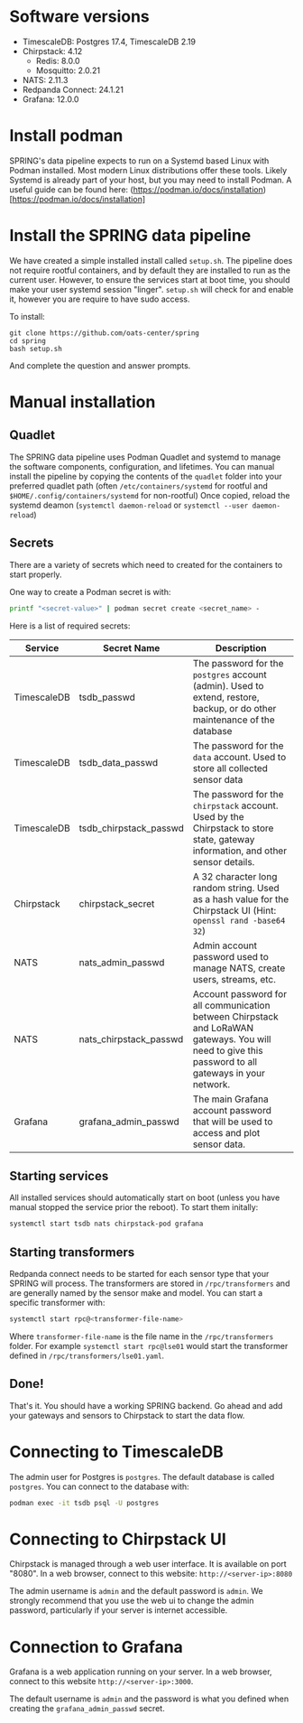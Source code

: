 # Software versions

- TimescaleDB: Postgres 17.4, TimescaleDB 2.19
- Chirpstack: 4.12
  - Redis: 8.0.0
  - Mosquitto: 2.0.21
- NATS: 2.11.3
- Redpanda Connect: 24.1.21
- Grafana: 12.0.0

# Install podman

SPRING's data pipeline expects to run on a Systemd based Linux with Podman installed. Most modern Linux distributions offer these tools.
Likely Systemd is already part of your host, but you may need to install Podman.
A useful guide can be found here: (https://podman.io/docs/installation)[https://podman.io/docs/installation]

# Install the SPRING data pipeline

We have created a simple installed install called `setup.sh`.
The pipeline does not require rootful containers, and by default they are installed to run as the current user.
However, to ensure the services start at boot time, you should make your user systemd session "linger".
`setup.sh` will check for and enable it, however you are require to have sudo access.

To install:

```
git clone https://github.com/oats-center/spring
cd spring
bash setup.sh
```

And complete the question and answer prompts.

# Manual installation

## Quadlet

The SPRING data pipeline uses Podman Quadlet and systemd to manage the software components, configuration, and lifetimes.
You can manual install the pipeline by copying the contents of the `quadlet` folder into your preferred quadlet path (often `/etc/containers/systemd` for rootful and `$HOME/.config/containers/systemd` for non-rootful)
Once copied, reload the systemd deamon (`systemctl daemon-reload` or `systemctl --user daemon-reload`)

## Secrets

There are a variety of secrets which need to created for the containers to start properly.

One way to create a Podman secret is with:

```sh
printf "<secret-value>" | podman secret create <secret_name> -
```

Here is a list of required secrets:

| Service     | Secret Name            | Description                                                                                                                                          |
| ----------- | ---------------------- | ---------------------------------------------------------------------------------------------------------------------------------------------------- |
| TimescaleDB | tsdb_passwd            | The password for the `postgres` account (admin). Used to extend, restore, backup, or do other maintenance of the database                            |
| TimescaleDB | tsdb_data_passwd       | The password for the `data` account. Used to store all collected sensor data                                                                         |
| TimescaleDB | tsdb_chirpstack_passwd | The password for the `chirpstack` account. Used by the Chirpstack to store state, gateway information, and other sensor details.                     |
| Chirpstack  | chirpstack_secret      | A 32 character long random string. Used as a hash value for the Chirpstack UI (Hint: `openssl rand -base64 32`)                                      |
| NATS        | nats_admin_passwd      | Admin account password used to manage NATS, create users, streams, etc.                                                                              |
| NATS        | nats_chirpstack_passwd | Account password for all communication between Chirpstack and LoRaWAN gateways. You will need to give this password to all gateways in your network. |
| Grafana     | grafana_admin_passwd   | The main Grafana account password that will be used to access and plot sensor data.                                                                  |

## Starting services

All installed services should automatically start on boot (unless you have manual stopped the service prior the reboot).
To start them initally:

```sh
systemctl start tsdb nats chirpstack-pod grafana
```

## Starting transformers

Redpanda connect needs to be started for each sensor type that your SPRING will process.
The transformers are stored in `/rpc/transformers` and are generally named by the sensor make and model.
You can start a specific transformer with:

```sh
systemctl start rpc@<transformer-file-name>
```

Where `transformer-file-name` is the file name in the `/rpc/transformers` folder.
For example `systemctl start rpc@lse01` would start the transformer defined in `/rpc/transformers/lse01.yaml`.

## Done!

That's it.
You should have a working SPRING backend.
Go ahead and add your gateways and sensors to Chirpstack to start the data flow.

# Connecting to TimescaleDB

The admin user for Postgres is `postgres`. The default database is called `postgres`. You can connect to the database with:

```sh
podman exec -it tsdb psql -U postgres
```

# Connecting to Chirpstack UI

Chirpstack is managed through a web user interface. It is available on port "8080". In a web browser, connect to this website: `http://<server-ip>:8080`

The admin username is `admin` and the default password is `admin`. We strongly recommend that you use the web ui to change the admin password, particularly if your server is internet accessible.

# Connection to Grafana

Grafana is a web application running on your server. In a web browser, connect to this website `http://<server-ip>:3000`.

The default username is `admin` and the password is what you defined when creating the `grafana_admin_passwd` secret.
